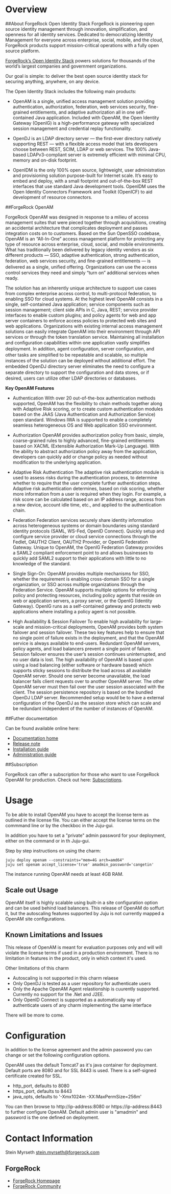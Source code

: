 # Overview

##About ForgeRock Open Identity Stack
ForgeRock is pioneering open source identity management through innovation, simplification, and openness for all identity services. Dedicated to democratizing Identity Management for everyone across enterprise, social, mobile, and the cloud, ForgeRock products support mission-critical operations with a fully open source platform. 

[ForgeRock’s Open Identity Stack](http://forgerock.com/products/) powers solutions for thousands of the world’s largest companies and government organizations.

Our goal is simple: to deliver the best open source identity stack for securing anything, anywhere, on any device.

The Open Identity Stack includes the following main products:

- OpenAM is a single, unified access management solution providing authentication, authorization, federation, web services security, fine-grained entitlements, and adaptive authorization all in one self-contained Java application. Included with OpenAM, the Open Identity Gateway (OpenIG) is a high-performance gateway with specialized session management and credential replay functionality. 

- OpenDJ is an LDAP directory server — the first-ever directory natively supporting REST — with a flexible access model that lets developers choose between REST, SCIM, LDAP or web services. The 100% Java-based LDAPv3-compliant server is extremely efficient with minimal CPU, memory and on-disk footprint. 

- OpenIDM is the only 100% open source, lightweight, user administration and provisioning solution purpose-built for Internet scale. It’s easy to embed and deploy, with a small footprint and out-of-the-box REST interfaces that use standard Java development tools. OpenIDM uses the Open Identity Connectors Framework and Toolkit (OpenICF) to aid development of resource connectors. 

##ForgeRock OpenAM

ForgeRock OpenAM was designed in response to a milieu of access management suites that were pieced together through acquisitions, creating an accidental architecture that complicates deployment and passes integration costs on to customers. Based on the Sun OpenSSO codebase, OpenAM is an “All-In-One” access management platform for protecting any type of resource across enterprise, cloud, social, and mobile environments. What has traditionally been delivered by legacy identity vendors as six different products — SSO, adaptive authentication, strong authentication, federation, web services security, and ﬁne-grained entitlements — is delivered as a single, uniﬁed offering. Organizations can use the access control services they need and simply “turn on” additional services when ready.
 
The solution has an inherently unique architecture to support use cases from complex enterprise access control, to multi-protocol federation, to enabling SSO for cloud systems. At the highest level OpenAM consists in a single, self-contained Java application; service components such as session management; client side APIs in C, Java, REST; service provider interfaces to enable custom plugins; and policy agents for web and app server containers to enforce access policies to protected web sites and web applications. Organizations with existing internal access management solutions can easily integrate OpenAM into their environment through API services or through the token translation service. Maintaining all installation and conﬁguration capabilities within one application vastly simpliﬁes deployment. In addition, agent conﬁguration, server conﬁguration, and other tasks are simpliﬁed to be repeatable and scalable, so multiple instances of the solution can be deployed without additional effort. The embedded OpenDJ directory server eliminates the need to conﬁgure a separate directory to support the conﬁguration and data stores, or if desired, users can utilize other LDAP directories or databases.

**Key OpenAM Features**

- Authentication
With over 20 out-of-the-box authentication methods supported, OpenAM has the flexibility to chain methods together along with Adaptive Risk scoring, or to create custom authentication modules based on the JAAS (Java Authentication and Authorization Service) open standard. Windows IWA is supported to enable a completely seamless heterogeneous OS and Web application SSO environment.
 
- Authorization
OpenAM provides authorization policy from basic, simple, coarse-grained rules to highly advanced, fine-grained entitlements based on XACML (Extensible Authorization Mark-Up Language). With the ability to abstract authorization policy away from the application, developers can quickly add or change policy as needed without modification to the underlying application.
 
- Adaptive Risk Authentication 
The adaptive risk authentication module is used to assess risks during the authentication process, to determine whether to require that the user complete further authentication steps. Adaptive risk authentication determines, based on risk scoring, whether more information from a user is required when they login. For example, a risk score can be calculated based on an IP address range, access from a new device, account idle time, etc., and applied to the authentication chain.
 
- Federation 
Federation services securely share identity information across heterogeneous systems or domain boundaries using standard identity protocols (SAML, WS-Fed, OpenID Connect). Quickly setup and configure service provider or cloud service connections through the Fedlet, OAUTH2 Client, OAUTH2 Provider, or OpenIG Federation Gateway. Unique to OpenAM, the OpenIG Federation Gateway provides a SAML2 compliant enforcement point to and allows businesses to quickly add SAML2 support to their applications with little to no knowledge of the standard.

- Single Sign-On: OpenAM provides multiple mechanisms for SSO, whether the requirement is enabling cross-domain SSO for a single organization, or SSO across multiple organizations through the Federation Service. OpenAM supports multiple options for enforcing policy and protecting resources, including policy agents that reside on web or application servers, a proxy server, or the OpenIG (Identity Gateway). OpenIG runs as a self-contained gateway and protects web applications where installing a policy agent is not possible.
 
- High Availability & Session Failover
To enable high availability for large-scale and mission-critical deployments, OpenAM provides both system failover and session failover. These two key features help to ensure that no single point of failure exists in the deployment, and that the OpenAM service is always available to end-users. Redundant OpenAM servers, policy agents, and load balancers prevent a single point of failure. Session failover ensures the user’s session continues uninterrupted, and no user data is lost. The high availability of OpenAM is based upon using a load balancing (either software or hardware based) which supports sticky sessions to distribute the load across all available OpenAM server. Should one server become unavailable, the load balancer fails client requests over to another OpenAM server. The other OpenAM server must then fail over the user session associated with the client.
The session persistence repository is based on the bundled OpenDJ LDAP server. Recommended setup would be to have a external configuration of the OpenDJ as the session store which can scale and be redundant independent of the number of instances of OpenAM.

##Futher documentation 

Can be found available online here:
- [Documentation home](http://docs.forgerock.org)
- [Release note](http://docs.forgerock.org/en/openam/latest/release-notes/index/index.html)
- [Installation guide](http://docs.forgerock.org/en/openam/latest/install-guide/index/index.html)
- [Administration guide](http://docs.forgerock.org/en/openam/latest/admin-guide/index/index.html)

##Subscription

ForgeRock can offer a subscription for those who want to use ForgeRock OpenAM for production.
Check out here: [Subscriptions](http://forgerock.com/products/subscriptions/).

# Usage

To be able to install OpenAM you have to accept the license term as outlined in the license file.
You can either accept the license terms on the commmand line or by the checkboc in the Juju-gui.

In addition you have to set a "private" admin password for your deployment, either on the command or in th Juju-gui.

Step by step instructions on using the charm:

    juju deploy openam --constraints="mem=4G arch=amd64"
	juju set openam accept_license='true' amadmin_password='cangetin'

The instance running OpenAM needs at least 4GB RAM. 

## Scale out Usage

OpenAM itself is highly scalable using built-in a site configuration option and can be used behind load balancers. This release of OpenAM do soffurt it, but the autoscaling features supported by Juju is not currently mapped a OpenAM site configurations.

## Known Limitations and Issues

This release of OpenAM is meant for evaluation purposes only and will will violate the license terms if used in a production environment. There is no limitation in features in the product, only in which context it's used.

Other limitations of this charm
- Autoscaling is not supported in this charm relaese
- Only OpenDJ is tested as a user repository for authenticate users
- Only the Apache OpenAM Agent relastionship is cuurently supported. Currently no support for the .Net and J2EE.
- Only OpenID Connect is supported as a automatically way of authenticate users of any charm implementing the same interface 

There will be more to come.
# Configuration

In addition to the license agreement and the admin password you can change or set the following configuration options.

OpenAM uses the default Tomcat7 as it's java container for deployment. Default ports are 8080 and for SSL 8443 is used. There is a self-signed certificate created for SSL.

-  http_port, defaults to 8080
-  https_port, defaults to 8443
-  java_opts, defaults to '-Xmx1024m -XX:MaxPermSize=256m'

You can then browse to http://ip-address:8080 or https://ip-address:8443 to further configure OpenAM. Default admin user is "amadmin" and password is the one defined on deployment.

# Contact Information

Stein Myrseth <stein.myrseth@forgerock.com>

## ForgeRock
- [ForgeRock Homepage](http://forgerock.com)
- [ForgeRock Community](http://forgerock.org)
